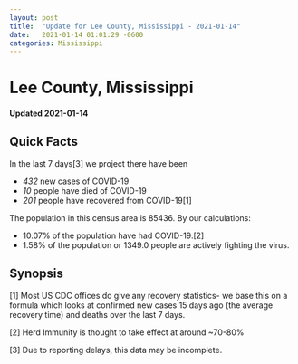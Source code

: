 ```yaml
---
layout: post
title:  "Update for Lee County, Mississippi - 2021-01-14"
date:   2021-01-14 01:01:29 -0600
categories: Mississippi
---
```


# Lee County, Mississippi
#### Updated 2021-01-14

## Quick Facts

In the last 7 days[3] we project there have been
- *432* new cases of COVID-19
- *10* people have died of COVID-19
- *201* people have recovered from COVID-19[1]

The population in this census area is 85436. By our calculations:
- 10.07% of the population have had COVID-19.[2]
- 1.58% of the population or 1349.0 people are actively fighting the virus.

## Synopsis




[1] Most US CDC offices do give any recovery statistics- we base this on a formula which looks at confirmed new cases
15 days ago (the average recovery time) and deaths over the last 7 days.

[2] Herd Immunity is thought to take effect at around ~70-80%

[3] Due to reporting delays, this data may be incomplete.
 
    
